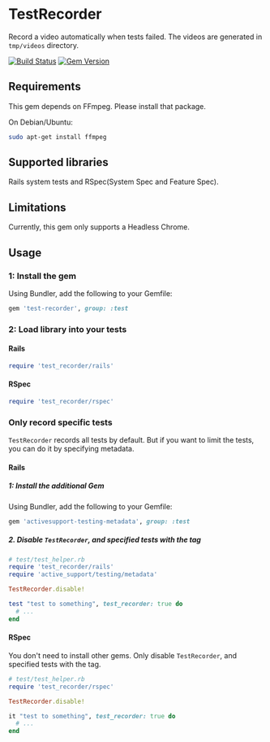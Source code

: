 # TestRecorder

Record a video automatically when tests failed. The videos are generated in `tmp/videos` directory.

[![Build Status](https://github.com/y-yagi/test-recorder/workflows/CI/badge.svg)](https://github.com/y-yagi/test-recorder/actions)
[![Gem Version](https://badge.fury.io/rb/test-recorder.svg)](http://badge.fury.io/rb/test-recorder)


## Requirements

This gem depends on FFmpeg. Please install that package.

On Debian/Ubuntu:

```bash
sudo apt-get install ffmpeg
```

## Supported libraries

Rails system tests and RSpec(System Spec and Feature Spec).

## Limitations

Currently, this gem only supports a Headless Chrome.

## Usage

### 1: Install the gem

Using Bundler, add the following to your Gemfile:

```ruby
gem 'test-recorder', group: :test
```

### 2: Load library into your tests

#### Rails

```ruby
require 'test_recorder/rails'
```

#### RSpec

```ruby
require 'test_recorder/rspec'
```

### Only record specific tests

`TestRecorder` records all tests by default. But if you want to limit the tests, you can do it by specifying metadata.

#### Rails

##### 1: Install the additional Gem

Using Bundler, add the following to your Gemfile:

```ruby
gem 'activesupport-testing-metadata', group: :test
```

##### 2. Disable `TestRecorder`, and specified tests with the tag

```ruby
# test/test_helper.rb
require 'test_recorder/rails'
require 'active_support/testing/metadata'

TestRecorder.disable!
```

```ruby
test "test to something", test_recorder: true do
  # ...
end
```

#### RSpec

You don't need to install other gems. Only disable `TestRecorder`, and specified tests with the tag.

```ruby
# test/test_helper.rb
require 'test_recorder/rspec'

TestRecorder.disable!
```

```ruby
it "test to something", test_recorder: true do
  # ...
end

